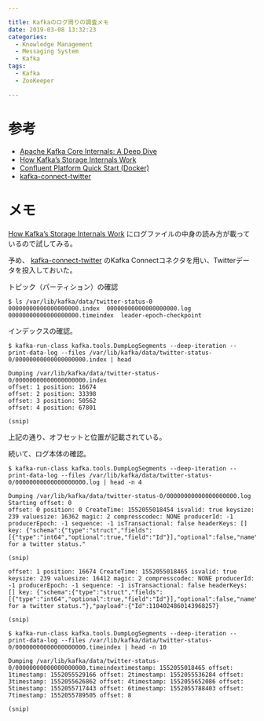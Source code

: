 ```yaml
---

title: Kafkaのログ周りの調査メモ
date: 2019-03-08 13:32:23
categories:
  - Knowledge Management
  - Messaging System
  - Kafka
tags:
  - Kafka
  - ZooKeeper

---
```


# 参考

* [Apache Kafka Core Internals: A Deep Dive]
* [How Kafka’s Storage Internals Work]
* [Confluent Platform Quick Start (Docker)]
* [kafka-connect-twitter]

[Apache Kafka Core Internals: A Deep Dive]: https://www.confluent.io/thank-you/apache-kafka-core-internals-deep-dive/
[How Kafka’s Storage Internals Work]: https://thehoard.blog/how-kafkas-storage-internals-work-3a29b02e026
[Confluent Platform Quick Start (Docker)]: https://docs.confluent.io/current/quickstart/ce-docker-quickstart.html
[kafka-connect-twitter]: https://github.com/jcustenborder/kafka-connect-twitter

# メモ

[How Kafka’s Storage Internals Work] にログファイルの中身の読み方が載っているので試してみる。

予め、 [kafka-connect-twitter] のKafka Connectコネクタを用い、Twitterデータを投入しておいた。


トピック（パーティション）の確認
```
$ ls /var/lib/kafka/data/twitter-status-0
00000000000000000000.index  00000000000000000000.log  00000000000000000000.timeindex  leader-epoch-checkpoint
```

インデックスの確認。
```
$ kafka-run-class kafka.tools.DumpLogSegments --deep-iteration --print-data-log --files /var/lib/kafka/data/twitter-status-0/00000000000000000000.index | head

Dumping /var/lib/kafka/data/twitter-status-0/00000000000000000000.index
offset: 1 position: 16674
offset: 2 position: 33398
offset: 3 position: 50562
offset: 4 position: 67801

(snip)
```

上記の通り、オフセットと位置が記載されている。

続いて、ログ本体の確認。
```
$ kafka-run-class kafka.tools.DumpLogSegments --deep-iteration --print-data-log --files /var/lib/kafka/data/twitter-status-0/00000000000000000000.log | head -n 4

Dumping /var/lib/kafka/data/twitter-status-0/00000000000000000000.log
Starting offset: 0
offset: 0 position: 0 CreateTime: 1552055018454 isvalid: true keysize: 239 valuesize: 16362 magic: 2 compresscodec: NONE producerId: -1 producerEpoch: -1 sequence: -1 isTransactional: false headerKeys: [] key: {"schema":{"type":"struct","fields":[{"type":"int64","optional":true,"field":"Id"}],"optional":false,"name":"com.github.jcustenborder.kafka.connect.twitter.StatusKey","doc":"Key for a twitter status."

(snip)

offset: 1 position: 16674 CreateTime: 1552055018465 isvalid: true keysize: 239 valuesize: 16412 magic: 2 compresscodec: NONE producerId: -1 producerEpoch: -1 sequence: -1 isTransactional: false headerKeys: [] key: {"schema":{"type":"struct","fields":[{"type":"int64","optional":true,"field":"Id"}],"optional":false,"name":"com.github.jcustenborder.kafka.connect.twitter.StatusKey","doc":"Key for a twitter status."},"payload":{"Id":1104024860143968257}

(snip)
```

```
$ kafka-run-class kafka.tools.DumpLogSegments --deep-iteration --print-data-log --files /var/lib/kafka/data/twitter-status-0/00000000000000000000.timeindex | head -n 10

Dumping /var/lib/kafka/data/twitter-status-0/00000000000000000000.timeindextimestamp: 1552055018465 offset: 1timestamp: 1552055529166 offset: 2timestamp: 1552055536284 offset: 3timestamp: 1552055626862 offset: 4timestamp: 1552055652086 offset: 5timestamp: 1552055717443 offset: 6timestamp: 1552055788403 offset: 7timestamp: 1552055789505 offset: 8

(snip)
```

